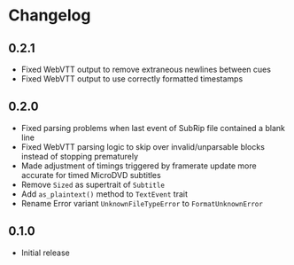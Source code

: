 # Changelog

## 0.2.1

- Fixed WebVTT output to remove extraneous newlines between cues
- Fixed WebVTT output to use correctly formatted timestamps

## 0.2.0

- Fixed parsing problems when last event of SubRip file contained a blank line
- Fixed WebVTT parsing logic to skip over invalid/unparsable blocks instead of stopping prematurely
- Made adjustment of timings triggered by framerate update more accurate for timed MicroDVD subtitles
- Remove `Sized` as supertrait of `Subtitle`
- Add `as_plaintext()` method to `TextEvent` trait
- Rename Error variant `UnknownFileTypeError` to `FormatUnknownError`

## 0.1.0

- Initial release

